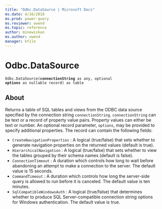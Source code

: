 ```yaml
---
title: "Odbc.DataSource | Microsoft Docs"
ms.date: 4/16/2018
ms.prod: power-query
ms.reviewer: owend
ms.topic: reference
author: minewiskan
ms.author: owend
manager: kfile
---
```

# Odbc.DataSource
<code>Odbc.DataSource(<b>connectionString</b> as any, optional <b>options</b> as nullable record) as table</code>

## About
Returns a table of SQL tables and views from the ODBC data source specified by the connection string <code>connectionString</code>. <code>connectionString</code> can be text or a record of property value pairs. Property values can either be text or number. An optional record parameter, <code>options</code>, may be provided to specify additional properties. The record can contain the following fields: 
*  <code>CreateNavigationProperties</code> : A logical (true/false) that sets whether to generate navigation properties on the returned values (default is true).
 *  <code>HierarchicalNavigation</code> : A logical (true/false) that sets whether to view the tables grouped by their schema names (default is false).
 *  <code>ConnectionTimeout</code> : A duration which controls how long to wait before abandoning an attempt to make a connection to the server. The default value is 15 seconds.
 *  <code>CommandTimeout</code> : A duration which controls how long the server-side query is allowed to run before it is canceled. The default value is ten minutes.
 *  <code>SqlCompatibleWindowsAuth</code> : A logical (true/false) that determines whether to produce SQL Server-compatible connection string options for Windows authentication. The default value is true.